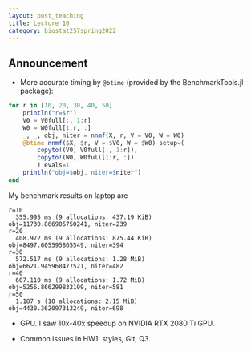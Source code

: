 ```yaml
---
layout: post_teaching
title: Lecture 10
category: biostat257spring2022
---
```


## Announcement

* More accurate timing by `@btime` (provided by the BenchmarkTools.jl package):

```julia
for r in [10, 20, 30, 40, 50]
    println("r=$r")
    V0 = V0full[:, 1:r]
    W0 = W0full[1:r, :]
    _, _, obj, niter = nnmf(X, r, V = V0, W = W0)
    @btime nnmf($X, $r, V = $V0, W = $W0) setup=(
        copyto!(V0, V0full[:, 1:r]), 
        copyto!(W0, W0full[1:r, :])
        ) evals=1
    println("obj=$obj, niter=$niter")
end
```
My benchmark results on laptop are

```
r=10
  355.995 ms (9 allocations: 437.19 KiB)
obj=11730.866905750241, niter=239
r=20
  408.972 ms (9 allocations: 875.44 KiB)
obj=8497.605595865549, niter=394
r=30
  572.517 ms (9 allocations: 1.28 MiB)
obj=6621.945968477521, niter=482
r=40
  607.110 ms (9 allocations: 1.72 MiB)
obj=5256.866299832109, niter=581
r=50
  1.187 s (10 allocations: 2.15 MiB)
obj=4430.362097313249, niter=698
```

* GPU. I saw 10x-40x speedup on NVIDIA RTX 2080 Ti GPU.

* Common issues in HW1: styles, Git, Q3.

